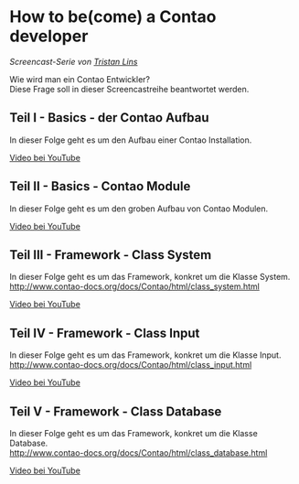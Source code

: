 
# How to be(come) a Contao developer

*Screencast-Serie von [*Tristan Lins*](http://www.infinitysoft.de/)*

Wie wird man ein Contao Entwickler?  
Diese Frage soll in dieser Screencastreihe beantwortet werden.

## Teil I - Basics - der Contao Aufbau

In dieser Folge geht es um den Aufbau einer Contao Installation.

[Video bei YouTube](https://www.youtube.com/watch?v=wJ-H9C8qB0Q)


## Teil II - Basics - Contao Module

In dieser Folge geht es um den groben Aufbau von Contao Modulen.

[Video bei YouTube](https://www.youtube.com/watch?v=41ARSujrVSA)


## Teil III - Framework - Class System

In dieser Folge geht es um das Framework, konkret um die Klasse System.  
http://www.contao-docs.org/docs/Contao/html/class_system.html

[Video bei YouTube](http://www.youtube.com/watch?v=qmLDvyNYnqs)


## Teil IV - Framework - Class Input

In dieser Folge geht es um das Framework, konkret um die Klasse Input.  
http://www.contao-docs.org/docs/Contao/html/class_input.html

[Video bei YouTube](http://www.youtube.com/watch?v=nuAEW7VDBC8)


## Teil V - Framework - Class Database

In dieser Folge geht es um das Framework, konkret um die Klasse Database.  
http://www.contao-docs.org/docs/Contao/html/class_database.html

[Video bei YouTube](http://www.youtube.com/watch?v=93duSGnf1AI)

